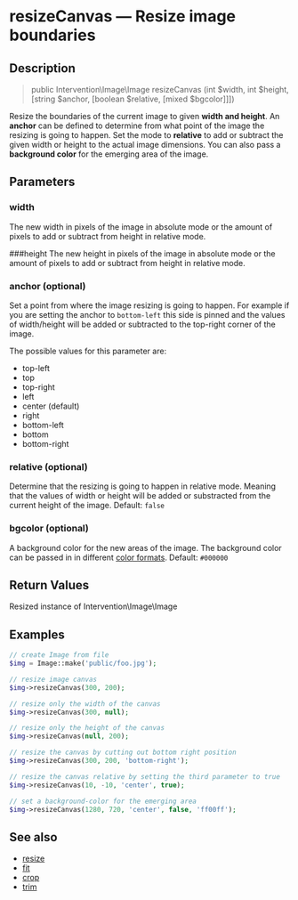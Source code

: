 # resizeCanvas — Resize image boundaries

## Description

> public Intervention\Image\Image resizeCanvas (int $width, int $height, [string $anchor, [boolean $relative, [mixed $bgcolor]]])

Resize the boundaries of the current image to given **width and height**. An **anchor** can be defined to determine from what point of the image the resizing is going to happen. Set the mode to **relative** to add or subtract the given width or height to the actual image dimensions. You can also pass a **background color** for the emerging area of the image.


## Parameters

### width
The new width in pixels of the image in absolute mode or the amount of pixels to add or subtract from height in relative mode.

###height
The new height in pixels of the image in absolute mode or the amount of pixels to add or subtract from height in relative mode.

### anchor (optional)
Set a point from where the image resizing is going to happen. For example if you are setting the anchor to ```bottom-left``` this side is pinned and the values of width/height will be added or subtracted to the top-right corner of the image.

The possible values for this parameter are:

- top-left
- top
- top-right
- left
- center (default)
- right
- bottom-left
- bottom
- bottom-right


### relative (optional)
Determine that the resizing is going to happen in relative mode. Meaning that the values of width or height will be added or substracted from the current height of the image. Default: ```false```


### bgcolor (optional)
A background color for the new areas of the image. The background color can be passed in in different [color formats](/getting_started/formats). Default: ```#000000```


## Return Values
Resized instance of Intervention\Image\Image

## Examples

```php
// create Image from file
$img = Image::make('public/foo.jpg');

// resize image canvas
$img->resizeCanvas(300, 200);

// resize only the width of the canvas
$img->resizeCanvas(300, null);

// resize only the height of the canvas
$img->resizeCanvas(null, 200);

// resize the canvas by cutting out bottom right position
$img->resizeCanvas(300, 200, 'bottom-right');

// resize the canvas relative by setting the third parameter to true
$img->resizeCanvas(10, -10, 'center', true);

// set a background-color for the emerging area
$img->resizeCanvas(1280, 720, 'center', false, 'ff00ff');
```


## See also

- [resize](/api/resize)
- [fit](/api/fit)
- [crop](/api/crop)
- [trim](/api/trim)
